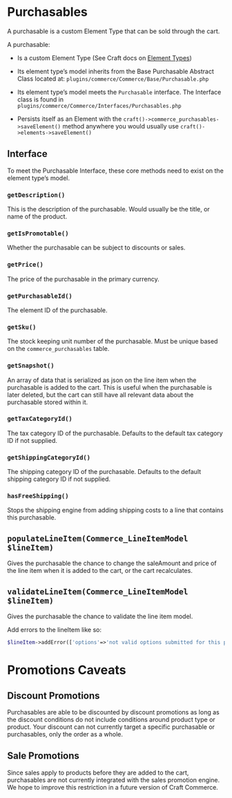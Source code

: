 # Purchasables

A purchasable is a custom Element Type that can be sold through the cart.

A purchasable:

- Is a custom Element Type (See Craft docs on [Element Types](https://craftcms.com/docs/plugins/working-with-elements))

- Its element type’s model inherits from the Base Purchasable Abstract Class located at: `plugins/commerce/Commerce/Base/Purchasable.php`

- Its element type’s model meets the `Purchasable` interface. The Interface class is found in `plugins/commerce/Commerce/Interfaces/Purchasables.php`

- Persists itself as an Element with the `craft()->commerce_purchasables->saveElement()` method anywhere you would usually use `craft()->elements->saveElement()`

## Interface

To meet the Purchasable Interface, these core methods need to exist on the element type’s model.


### `getDescription()`

This is the description of the purchasable. Would usually be the title, or name of the product.

### `getIsPromotable()`

Whether the purchasable can be subject to discounts or sales.

### `getPrice()`

The price of the purchasable in the primary currency.

### `getPurchasableId()`

The element ID of the purchasable.

### `getSku()`

The stock keeping unit number of the purchasable. Must be unique based on the `commerce_purchasables` table.

### `getSnapshot()`

An array of data that is serialized as json on the line item when the purchasable is added to the cart. This is useful when the purchasable is later deleted, but the cart can still have all relevant data about the purchasable stored within it.

### `getTaxCategoryId()`

The tax category ID of the purchasable. Defaults to the default tax category ID if not supplied.

### `getShippingCategoryId()`

The shipping category ID of the purchasable. Defaults to the default shipping category ID if not supplied.

### `hasFreeShipping()`

Stops the shipping engine from adding shipping costs to a line that contains this purchasable.

## `populateLineItem(Commerce_LineItemModel $lineItem)`

Gives the purchasable the chance to change the saleAmount and price of the line item when it is added to the cart, or the cart recalculates.

## `validateLineItem(Commerce_LineItemModel $lineItem)`

Gives the purchasable the chance to validate the line item model.

Add errors to the lineItem like so:

```php
$lineItem->addError(['options'=>'not valid options submitted for this purchasable']);
```
# Promotions Caveats

## Discount Promotions

Purchasables are able to be discounted by discount promotions as long as the discount conditions do not include conditions around product type or product. Your discount can not currently target a specific purchasable or purchasables, only the order as a whole.

## Sale Promotions

Since sales apply to products before they are added to the cart, purchasables are not currently integrated with the sales promotion engine. We hope to improve this restriction in a future version of Craft Commerce.
